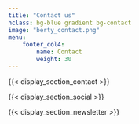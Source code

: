 ```yaml
---
title: "Contact us"
hclass: bg-blue gradient bg-contact
image: "berty_contact.png"
menu:
    footer_col4:
        name: Contact
        weight: 30
---
```


{{< display_section_contact >}}


{{< display_section_social >}}

{{< display_section_newsletter >}}